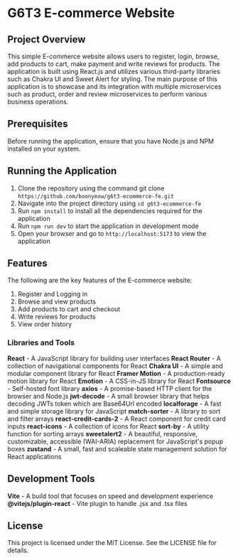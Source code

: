 # G6T3 E-commerce Website

## Project Overview

This simple E-commerce website allows users to register, login, browse, add products to cart, make payment and write reviews for products. The application is built using React.js and utilizes various third-party libraries such as Chakra UI and Sweet Alert for styling. The main purpose of this application is to showcase and its integration with multiple microservices such as product, order and review microservices to perform various business operations.

## Prerequisites

Before running the application, ensure that you have Node.js and NPM installed on your system.

## Running the Application

1. Clone the repository using the command git clone `https://github.com/boonyeow/g6t3-ecommerce-fe.git`
2. Navigate into the project directory using `cd g6t3-ecommerce-fe`
3. Run `npm install` to install all the dependencies required for the application
4. Run `npm run dev` to start the application in development mode
5. Open your browser and go to `http://localhost:5173` to view the application

## Features

The following are the key features of the E-commerce website:

1. Register and Logging in
2. Browse and view products
3. Add products to cart and checkout
4. Write reviews for products
5. View order history

### Libraries and Tools

**React** - A JavaScript library for building user interfaces
**React Router** - A collection of navigational components for React
**Chakra UI** - A simple and modular component library for React
**Framer Motion** - A production-ready motion library for React
**Emotion** - A CSS-in-JS library for React
**Fontsource** - Self-hosted font library
**axios** - A promise-based HTTP client for the browser and Node.js
**jwt-decode** - A small browser library that helps decoding JWTs token which are Base64Url encoded
**localforage** - A fast and simple storage library for JavaScript
**match-sorter** - A library to sort and filter arrays
**react-credit-cards-2** - A React component for credit card inputs
**react-icons** - A collection of icons for React
**sort-by** - A utility function for sorting arrays
**sweetalert2** - A beautiful, responsive, customizable, accessible (WAI-ARIA) replacement for JavaScript's popup boxes
**zustand** - A small, fast and scaleable state management solution for React applications

## Development Tools

**Vite** - A build tool that focuses on speed and development experience
**@vitejs/plugin-react** - Vite plugin to handle .jsx and .tsx files

## License

This project is licensed under the MIT License. See the LICENSE file for details.
